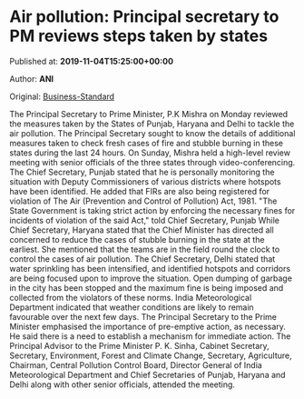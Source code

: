 
# Air pollution: Principal secretary to PM reviews steps taken by states

Published at: **2019-11-04T15:25:00+00:00**

Author: **ANI**

Original: [Business-Standard](https://www.business-standard.com/article/news-ani/principal-secretary-to-pm-reviews-the-measures-taken-by-states-to-combat-air-pollution-119110401502_1.html)

The Principal Secretary to Prime Minister, P.K Mishra on Monday reviewed the measures taken by the States of Punjab, Haryana and Delhi to tackle the air pollution.
The Principal Secretary sought to know the details of additional measures taken to check fresh cases of fire and stubble burning in these states during the last 24 hours.
On Sunday, Mishra held a high-level review meeting with senior officials of the three states through video-conferencing.
The Chief Secretary, Punjab stated that he is personally monitoring the situation with Deputy Commissioners of various districts where hotspots have been identified. He added that FIRs are also being registered for violation of The Air (Prevention and Control of Pollution) Act, 1981.
"The State Government is taking strict action by enforcing the necessary fines for incidents of violation of the said Act," told Chief Secretary, Punjab
While Chief Secretary, Haryana stated that the Chief Minister has directed all concerned to reduce the cases of stubble burning in the state at the earliest. She mentioned that the teams are in the field round the clock to control the cases of air pollution.
The Chief Secretary, Delhi stated that water sprinkling has been intensified, and identified hotspots and corridors are being focused upon to improve the situation. Open dumping of garbage in the city has been stopped and the maximum fine is being imposed and collected from the violators of these norms.
India Meteorological Department indicated that weather conditions are likely to remain favourable over the next few days.
The Principal Secretary to the Prime Minister emphasised the importance of pre-emptive action, as necessary. He said there is a need to establish a mechanism for immediate action.
The Principal Advisor to the Prime Minister P. K. Sinha, Cabinet Secretary, Secretary, Environment, Forest and Climate Change, Secretary, Agriculture, Chairman, Central Pollution Control Board, Director General of India Meteorological Department and Chief Secretaries of Punjab, Haryana and Delhi along with other senior officials, attended the meeting.

